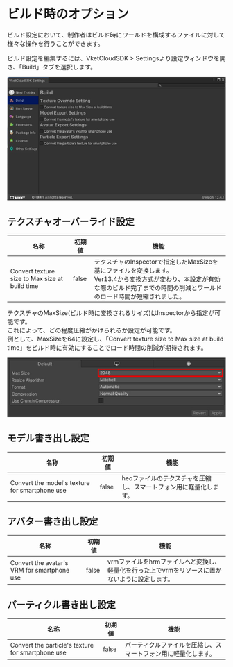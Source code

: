 # ビルド時のオプション

ビルド設定において、制作者はビルド時にワールドを構成するファイルに対して様々な操作を行うことができます。

ビルド設定を編集するには、VketCloudSDK > Settingsより設定ウィンドウを開き、「Build」タブを選択します。

![BuildOptions_1](img/BuildOptions_1.jpg)

## テクスチャオーバーライド設定

| 名称 | 初期値 | 機能 |
| ---- | ---- | ---- |
| Convert texture size to Max size at build time | false | テクスチャのInspectorで指定したMaxSizeを基にファイルを変換します。<br> Ver13.4から変換方式が変わり、本設定が有効な際のビルド完了までの時間の削減とワールドのロード時間が短縮されました。 |

テクスチャのMaxSize(ビルド時に変換されるサイズ)はInspectorから指定が可能です。<br>
これによって、どの程度圧縮がかけられるか設定が可能です。<br>
例として、MaxSizeを64に設定し、「Convert texture size to Max size at build time」をビルド時に有効にすることでロード時間の削減が期待されます。

![BuildOptions_2](img/BuildOptions_2.jpg)

## モデル書き出し設定

| 名称 | 初期値 | 機能 |
| ---- | ---- | ---- |
| Convert the model's texture for smartphone use | false | heoファイルのテクスチャを圧縮し、スマートフォン用に軽量化します。 |

## アバター書き出し設定

| 名称 | 初期値 | 機能 |
| ---- | ---- | ---- |
| Convert the avatar's VRM for smartphone use | false | vrmファイルをhrmファイルへと変換し、軽量化を行った上でvrmをリソースに置かないように設定します。 |

## パーティクル書き出し設定

| 名称 | 初期値 | 機能 |
| ---- | ---- | ---- |
| Convert the particle's texture for smartphone use | false | パーティクルファイルを圧縮し、スマートフォン用に軽量化します。 |
